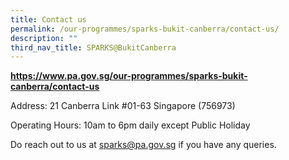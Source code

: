 ```yaml
---
title: Contact us
permalink: /our-programmes/sparks-bukit-canberra/contact-us/
description: ""
third_nav_title: SPARKS@BukitCanberra
---
```

<b>https://www.pa.gov.sg/our-programmes/sparks-bukit-canberra/contact-us</b><br>


Address: 21 Canberra Link #01-63 Singapore (756973)

Operating Hours: 10am to 6pm daily except Public Holiday

Do reach out to us  at sparks@pa.gov.sg if you have any queries.